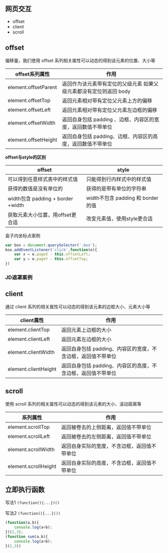 ## 网页交互

- offset
- client
- scroll

## offset

偏移量，我们使用 offset 系列相关属性可以动态的得到该元素的位置、大小等

| offset系列属性       | 作用                                                         |
| -------------------- | ------------------------------------------------------------ |
| element.offsetParent | 返回作为该元素带有定位的父级元素 如果父级元素都没有定位则返回 body |
| element.offsetTop    | 返回元素相对带有定位父元素上方的偏移                         |
| element.offsetLeft   | 返回元素相对带有定位父元素左边框的偏移                       |
| element.offsetWidth  | 返回自身包括 padding 、边框、内容区的宽度，返回数值不带单位  |
| element.offsetHeight | 返回自身包括 padding、边框、内容区的高度，返回数值不带单位   |

**offset与style的区别**

| offset                             | style                              |
| ---------------------------------- | ---------------------------------- |
| 可以得到任意样式表中的样式值       | 只能得到行内样式中的样式值         |
| 获得的数值是没有单位的             | 获得的是带有单位的字符串           |
| width包含 padding + border  +width | width不包含 padding 和 border 的值 |
| 获取元素大小位置，用offset更合适   | 改变元素值，使用style更合适        |

盒子内坐标点案例

```js
var box = document.querySelector('.box');
box.addEventListener('click',function(e){
    var x = e.pageX - this.offsetLeft;
    var y = e.pageY - this.offsetTop;
})
```

### JD遮罩案例





## client

通过 client 系列的相关属性可以动态的得到该元素的边框大小、元素大小等

| client属性           | 作用                                                         |
| -------------------- | ------------------------------------------------------------ |
| element.clientTop    | 返回元素上边框的大小                                         |
| element.clientLeft   | 返回元素左边框的大小                                         |
| element.clientWidth  | 返回自身包括 padding、内容区的宽度，不含边框，返回值不带单位 |
| element.clientHeight | 返回自身包括 padding、内容区的高度，不含边框，返回值不带单位 |





## scroll

使用 scroll 系列的相关属性可以动态的得到该元素的大小、滚动距离等

| 系列属性             | 作用                                         |
| -------------------- | -------------------------------------------- |
| element.scrollTop    | 返回被卷去的上侧距离，返回值不带单位         |
| element.scrollLeft   | 返回被卷去的左侧距离，返回值不带单位         |
| element.scrollWidth  | 返回自身实际的宽度，不含边框，返回值不带单位 |
| element.scrollHeight | 返回自身实际的高度，不含边框，返回值不带单位 |





## 立即执行函数

写法1 `(function(){...})()`

写法2 `(function(){...}())`

```js
(function(a,b){
    console.log(a+b);
})(2,3);
(function sum(a,b){
    console.log(a+b);
}(2,3))
```





































































